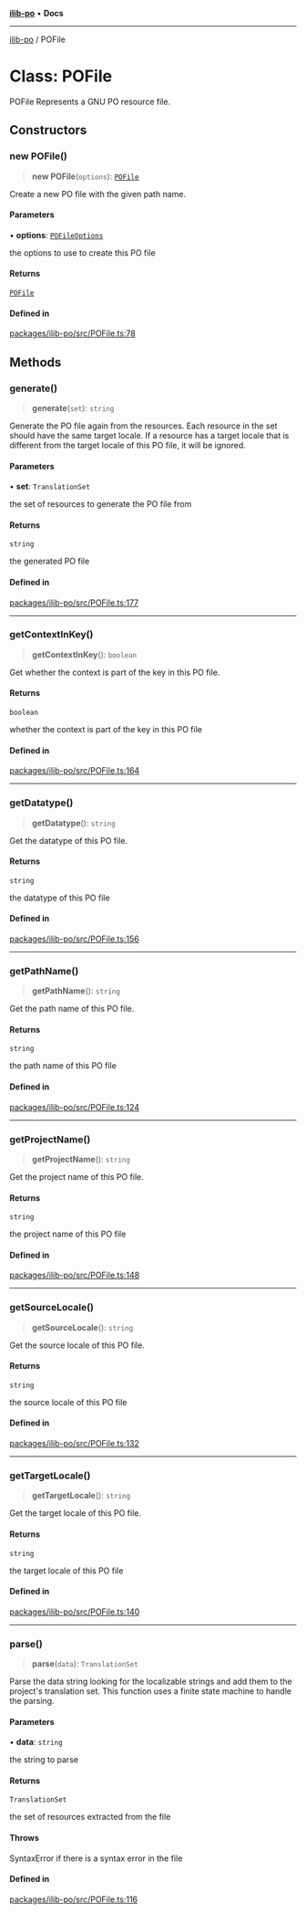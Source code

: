 [**ilib-po**](../README.md) • **Docs**

***

[ilib-po](../README.md) / POFile

# Class: POFile

POFile
Represents a GNU PO resource file.

## Constructors

### new POFile()

> **new POFile**(`options`): [`POFile`](POFile.md)

Create a new PO file with the given path name.

#### Parameters

• **options**: [`POFileOptions`](../type-aliases/POFileOptions.md)

the options to use to create this PO file

#### Returns

[`POFile`](POFile.md)

#### Defined in

[packages/ilib-po/src/POFile.ts:78](https://github.com/iLib-js/ilib-mono/blob/73e0590a5ef6f85f96f5564bad73e893068e1681/packages/ilib-po/src/POFile.ts#L78)

## Methods

### generate()

> **generate**(`set`): `string`

Generate the PO file again from the resources. Each resource in the set
should have the same target locale. If a resource has a target locale
that is different from the target locale of this PO file, it will be
ignored.

#### Parameters

• **set**: `TranslationSet`

the set of resources to generate the PO file from

#### Returns

`string`

the generated PO file

#### Defined in

[packages/ilib-po/src/POFile.ts:177](https://github.com/iLib-js/ilib-mono/blob/73e0590a5ef6f85f96f5564bad73e893068e1681/packages/ilib-po/src/POFile.ts#L177)

***

### getContextInKey()

> **getContextInKey**(): `boolean`

Get whether the context is part of the key in this PO file.

#### Returns

`boolean`

whether the context is part of the key in this PO file

#### Defined in

[packages/ilib-po/src/POFile.ts:164](https://github.com/iLib-js/ilib-mono/blob/73e0590a5ef6f85f96f5564bad73e893068e1681/packages/ilib-po/src/POFile.ts#L164)

***

### getDatatype()

> **getDatatype**(): `string`

Get the datatype of this PO file.

#### Returns

`string`

the datatype of this PO file

#### Defined in

[packages/ilib-po/src/POFile.ts:156](https://github.com/iLib-js/ilib-mono/blob/73e0590a5ef6f85f96f5564bad73e893068e1681/packages/ilib-po/src/POFile.ts#L156)

***

### getPathName()

> **getPathName**(): `string`

Get the path name of this PO file.

#### Returns

`string`

the path name of this PO file

#### Defined in

[packages/ilib-po/src/POFile.ts:124](https://github.com/iLib-js/ilib-mono/blob/73e0590a5ef6f85f96f5564bad73e893068e1681/packages/ilib-po/src/POFile.ts#L124)

***

### getProjectName()

> **getProjectName**(): `string`

Get the project name of this PO file.

#### Returns

`string`

the project name of this PO file

#### Defined in

[packages/ilib-po/src/POFile.ts:148](https://github.com/iLib-js/ilib-mono/blob/73e0590a5ef6f85f96f5564bad73e893068e1681/packages/ilib-po/src/POFile.ts#L148)

***

### getSourceLocale()

> **getSourceLocale**(): `string`

Get the source locale of this PO file.

#### Returns

`string`

the source locale of this PO file

#### Defined in

[packages/ilib-po/src/POFile.ts:132](https://github.com/iLib-js/ilib-mono/blob/73e0590a5ef6f85f96f5564bad73e893068e1681/packages/ilib-po/src/POFile.ts#L132)

***

### getTargetLocale()

> **getTargetLocale**(): `string`

Get the target locale of this PO file.

#### Returns

`string`

the target locale of this PO file

#### Defined in

[packages/ilib-po/src/POFile.ts:140](https://github.com/iLib-js/ilib-mono/blob/73e0590a5ef6f85f96f5564bad73e893068e1681/packages/ilib-po/src/POFile.ts#L140)

***

### parse()

> **parse**(`data`): `TranslationSet`

Parse the data string looking for the localizable strings and add them to the
project's translation set. This function uses a finite state machine to
handle the parsing.

#### Parameters

• **data**: `string`

the string to parse

#### Returns

`TranslationSet`

the set of resources extracted from the file

#### Throws

SyntaxError if there is a syntax error in the file

#### Defined in

[packages/ilib-po/src/POFile.ts:116](https://github.com/iLib-js/ilib-mono/blob/73e0590a5ef6f85f96f5564bad73e893068e1681/packages/ilib-po/src/POFile.ts#L116)
